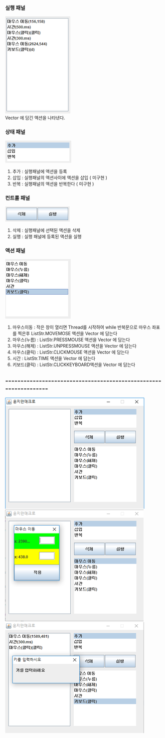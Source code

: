 ### 실행 패널 
![exe](./images/exe.PNG)  
Vector<ListStr> 에 담긴 액션을 나타낸다.  
  
### 상태 패널 
![status](./images/status.PNG)  
1. 추가 : 실행패널에 액션을 등록  
2. 삽입 : 실행패널의 액션사이에 액션을 삽입  ( 미구현 )  
3. 반복 : 실행패널의 액션을 반복한다  ( 미구현 )  
  
### 컨트롤 패널
![cont](./images/cont.PNG)
1. 삭제 : 실행패널에 선택된 액션을 삭제 
2. 실행 : 실행 패널에 등록된 액션을 실행  
  
### 액션 패널
![action](./images/action.PNG)
1. 마우스이동 : 작은 창이 열리면 Thread를 시작하여 while 반복문으로 마우스 좌표를 찍은후 ListStr.MOVEMOSE 액션을 Vector<ListStr> 에 담는다  
2. 마우스(누름) : ListStr.PRESSMOUSE 액션을  Vector<ListStr> 에 담는다  
3. 마우스(해제) : ListStr.UNPRESSMOUSE 액션을 Vector<ListStr> 에 담는다  
4. 마우스(클릭) : ListStr.CLICKMOUSE 액션을 Vector<ListStr> 에 담는다  
5. 시간 : ListStr.TIME 액션을 Vector<ListStr> 에 담는다  
6. 키보드(클릭) : ListStr.CLICKKEYBOARD액션을  Vector<ListStr> 에 담는다  
  
## -----------------------------------------------------------------
![1](./images/1.PNG)  ![2](./images/2.PNG)  ![3](./images/3.PNG)  
